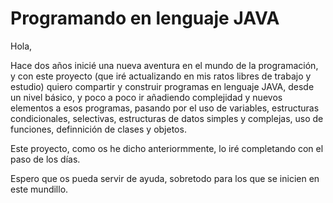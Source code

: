 # Programando en lenguaje JAVA

Hola,

Hace dos años inicié una nueva aventura en el mundo de la programación, y con este proyecto (que iré actualizando en mis ratos libres de trabajo y estudio) quiero
compartir y construir programas en lenguaje JAVA, desde un nivel básico, y poco a poco ir añadiendo complejidad y nuevos elementos a esos programas, pasando por el uso
de variables, estructuras condicionales, selectivas, estructuras de datos simples y complejas, uso de funciones, definnición de clases y objetos.

Este proyecto, como os he dicho anteriormmente, lo iré completando con el paso de los días.

Espero que os pueda servir de ayuda, sobretodo para los que se inicien en este mundillo.
